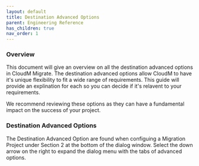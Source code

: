 ```yaml
---
layout: default
title: Destination Advanced Options
parent: Engineering Reference
has_children: true
nav_order: 1
---
```

### Overview 

This document will give an overview on all the destination advanced options in CloudM Migrate. The destination advanced options allow CloudM to have it's unique flexibility to fit a wide range of requirements. This guide will provide an explination for each so you can decide if it's relavent to your requirements. 

We recommend reviewing these options as they can have a fundamental impact on the success of your project. 

### Destination Advanced Options 

The Destination Advanced Option are found when configuing a Migration Project under Section 2 at the bottom of the dialog window. Select the down arrow on the right to expand the dialog menu with the tabs of advanced options. 
